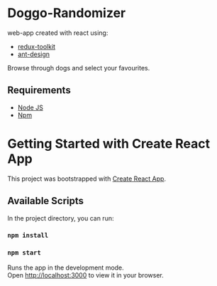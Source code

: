 # Doggo-Randomizer

web-app created with react using:

- [redux-toolkit](https://redux-toolkit.js.org/)
- [ant-design](https://ant.design/)

Browse through dogs and select your favourites.

## Requirements

- [Node JS](https://nodejs.org/en/)
- [Npm](https://www.npmjs.com/package/npm)

# Getting Started with Create React App

This project was bootstrapped with [Create React App](https://github.com/facebook/create-react-app).

## Available Scripts

In the project directory, you can run:

### `npm install`

### `npm start`

Runs the app in the development mode.\
Open [http://localhost:3000](http://localhost:3000) to view it in your browser.
